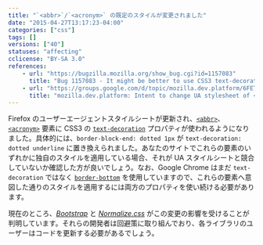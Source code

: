```yaml
---
title: "`<abbr>`/`<acronym>` の既定のスタイルが変更されました"
date: "2015-04-27T13:17:23-04:00"
categories: ["css"]
tags: []
versions: ["40"]
statuses: "affecting"
cclicense: "BY-SA 3.0"
references:
    - url: "https://bugzilla.mozilla.org/show_bug.cgi?id=1157083"
      title: "Bug 1157083 - It might be better to use CSS3 text-decoration for the UA stylesheet of <abbr> and <acronym> rather than border-bottom"
    - url: "https://groups.google.com/d/topic/mozilla.dev.platform/6FETMqsuQhk/discussion"
      title: "mozilla.dev.platform: Intent to change UA stylesheet of <abbr> and <acronym> (using border-bottom -> CSS 3 text-decoration)"
---
```

Firefox のユーザーエージェントスタイルシートが更新され、[`<abbr>`](https://developer.mozilla.org/docs/Web/HTML/Element/abbr)、[`<acronym>`](https://developer.mozilla.org/docs/Web/HTML/Element/acronym) 要素に CSS3 の [`text-decoration`](https://developer.mozilla.org/docs/Web/CSS/text-decoration) プロパティが使われるようになりました。具体的には、`border-block-end: dotted 1px` が `text-decoration: dotted underline` に置き換えられました。あなたのサイトでこれらの要素のいずれかに独自のスタイルを適用している場合、それが UA スタイルシートと競合していないか確認した方が良いでしょう。なお、Google Chrome はまだ `text-decoration` ではなく [`border-bottom`](https://developer.mozilla.org/docs/Web/CSS/border-bottom) を使用していますので、これらの要素へ意図した通りのスタイルを適用するには両方のプロパティを使い続ける必要があります。

現在のところ、[*Bootstrap*](https://github.com/twbs/bootstrap/issues/16574) と [*Normalize.css*](https://github.com/necolas/normalize.css/pull/451) がこの変更の影響を受けることが判明しています。それらの開発者は回避策に取り組んでおり、各ライブラリのユーザーはコードを更新する必要があるでしょう。
